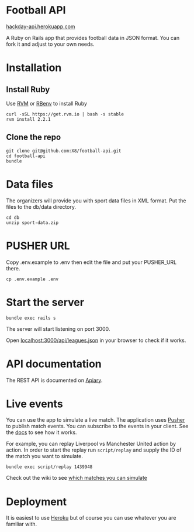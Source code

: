 Football API
============

[hackday-api.herokuapp.com](https://hackday-api.herokuapp.com/)

A Ruby on Rails app that provides football data in JSON format.
You can fork it and adjust to your own needs.

Installation
============

Install Ruby
------------

Use [RVM](http://rvm.io/) or [RBenv](https://github.com/sstephenson/rbenv) to install Ruby


    curl -sSL https://get.rvm.io | bash -s stable
    rvm install 2.2.1

Clone the repo
--------------

    git clone git@github.com:X8/football-api.git
    cd football-api
    bundle

Data files
==========

The organizers will provide you with sport data files in XML format.
Put the files to the db/data directory.

    cd db
    unzip sport-data.zip

PUSHER URL
==========

Copy .env.example to .env then edit the file and put your PUSHER_URL there.

    cp .env.example .env

Start the server
================

    bundle exec rails s

The server will start listening on port 3000.

Open [localhost:3000/api/leagues.json](http://localhost:3000/api/leagues.json) in your browser to check if it works.

API documentation
=================

The REST API is documented on [Apiary](http://docs.hackday1.apiary.io/).

Live events
===========

You can use the app to simulate a live match. The application uses [Pusher](https://pusher.com/)
to publish match events. You can subscribe to the events in your client. See the
[docs](https://pusher.com/docs/javascript_quick_start) to see how it works.

For example, you can replay Liverpool vs Manchester United action by action.
In order to start the replay run `script/replay` and supply the ID of the match you want to simulate.

    bundle exec script/replay 1439948

Check out the wiki to see [which matches you can simulate](https://github.com/X8/football-api/wiki/Matches%20with%20full%20coverage)

Deployment
==========

It is easiest to use [Heroku](https://devcenter.heroku.com/articles/getting-started-with-ruby#introduction) but of
course you can use whatever you are familiar with.
